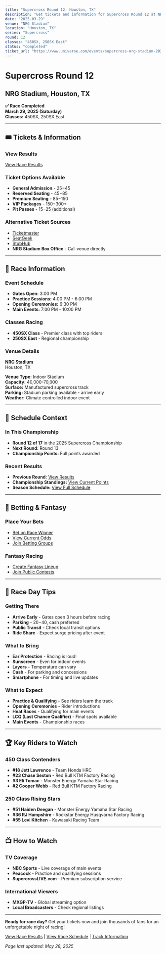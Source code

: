 ```yaml
---
title: "Supercross Round 12: Houston, TX"
description: "Get tickets and information for Supercross Round 12 at NRG Stadium in Houston, TX"
date: "2025-03-29"
venue: "NRG Stadium"
location: "Houston, TX"
series: "Supercross"
round: 12
classes: "450SX, 250SX East"
status: "completed"
ticket_url: "https://www.universe.com/events/supercross-nrg-stadium-2025-03-29"
---
```


# Supercross Round 12

## NRG Stadium, Houston, TX

**✅ Race Completed**  
**March 29, 2025 (Saturday)**  
**Classes:** 450SX, 250SX East

---

## 🎟️ Tickets & Information

### View Results

[View Race Results](/results/supercross-round-12/)

### Ticket Options Available
- **General Admission** - $25-$45
- **Reserved Seating** - $45-$85  
- **Premium Seating** - $85-$150
- **VIP Packages** - $150-$300+
- **Pit Passes** - $15-$25 (additional)

### Alternative Ticket Sources
- [Ticketmaster](https://www.ticketmaster.com/search?q=NRG%20Stadium%20supercross)
- [SeatGeek](https://seatgeek.com/search?q=NRG%20Stadium%20supercross)
- [StubHub](https://www.stubhub.com/search?q=NRG%20Stadium%20supercross)
- **NRG Stadium Box Office** - Call venue directly

---

## 🏁 Race Information

### Event Schedule
- **Gates Open:** 3:00 PM
- **Practice Sessions:** 4:00 PM - 6:00 PM
- **Opening Ceremonies:** 6:30 PM
- **Main Events:** 7:00 PM - 10:00 PM

### Classes Racing
- **450SX Class** - Premier class with top riders
- **250SX East** - Regional championship

### Venue Details
**NRG Stadium**  
Houston, TX

**Venue Type:** Indoor Stadium  
**Capacity:** 40,000-70,000  
**Surface:** Manufactured supercross track  
**Parking:** Stadium parking available - arrive early  
**Weather:** Climate controlled indoor event

---

## 📅 Schedule Context

### In This Championship
- **Round 12 of 17** in the 2025 Supercross Championship
- **Next Round:** Round 13
- **Championship Points:** Full points awarded

### Recent Results
- **Previous Round:** [View Results](/results/supercross-round-11/)
- **Championship Standings:** [View Current Points](/standings/)
- **Season Schedule:** [View Full Schedule](/races/schedule/)

---

## 🎯 Betting & Fantasy

### Place Your Bets
- [Bet on Race Winner](/betting/place-bet/?race=supercross-round-12)
- [View Current Odds](/betting/odds/)
- [Join Betting Groups](/betting/groups/)

### Fantasy Racing
- [Create Fantasy Lineup](/fantasy/)
- [Join Public Contests](/fantasy/contests/)

---

## 📱 Race Day Tips

### Getting There
- **Arrive Early** - Gates open 3 hours before racing
- **Parking** - $20-$40, cash preferred
- **Public Transit** - Check local transit options
- **Ride Share** - Expect surge pricing after event

### What to Bring
- **Ear Protection** - Racing is loud!
- **Sunscreen** - Even for indoor events
- **Layers** - Temperature can vary
- **Cash** - For parking and concessions
- **Smartphone** - For timing and live updates

### What to Expect
- **Practice & Qualifying** - See riders learn the track
- **Opening Ceremonies** - Rider introductions
- **Heat Races** - Qualifying for main events  
- **LCQ (Last Chance Qualifier)** - Final spots available
- **Main Events** - Championship races

---

## 🏆 Key Riders to Watch

### 450 Class Contenders
- **#18 Jett Lawrence** - Team Honda HRC
- **#23 Chase Sexton** - Red Bull KTM Factory Racing
- **#3 Eli Tomac** - Monster Energy Yamaha Star Racing
- **#2 Cooper Webb** - Red Bull KTM Factory Racing

### 250 Class Rising Stars
- **#51 Haiden Deegan** - Monster Energy Yamaha Star Racing
- **#36 RJ Hampshire** - Rockstar Energy Husqvarna Factory Racing
- **#55 Levi Kitchen** - Kawasaki Racing Team

---

## 📺 How to Watch

### TV Coverage
- **NBC Sports** - Live coverage of main events
- **Peacock** - Practice and qualifying sessions
- **SupercrossLIVE.com** - Premium subscription service

### International Viewers
- **MXGP-TV** - Global streaming option
- **Local Broadcasters** - Check regional listings

---

**Ready for race day?** Get your tickets now and join thousands of fans for an unforgettable night of racing!

[View Race Results](/results/supercross-round-12/) | [View Race Schedule](/races/schedule/) | [Track Information](/tracks/)

*Page last updated: May 28, 2025*
